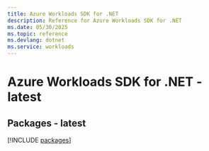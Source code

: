 ```yaml
---
title: Azure Workloads SDK for .NET
description: Reference for Azure Workloads SDK for .NET
ms.date: 05/30/2025
ms.topic: reference
ms.devlang: dotnet
ms.service: workloads
---
```

# Azure Workloads SDK for .NET - latest
## Packages - latest
[!INCLUDE [packages](workloads-index.md)]